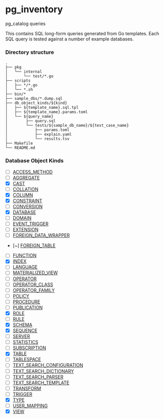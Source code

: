 # pg_inventory

pg_catalog queries

This contains SQL long-form queries generated from Go templates.
Each SQL query is tested against a number of example databases.

### Directory structure

```
.
├── pkg
│   └── internal
│       └── test/*.go
├── scripts
│   ├── */*.go
│   └── *.sh
├── bin/*
├── sample_dbs/*.dump.sql
├── db_object_kinds/${kind}
│   ├── ${template_name}.sql.tpl
│   ├── ${template_name}.params.toml
│   └── ${query_name}
│        ├── query.sql
│        └── tests/${sample_db_name}/${test_case_name}
│            ├── params.toml
│            ├── explain.yaml
│            └── results.tsv
├── Makefile
└── README.md
```

### Database Object Kinds

- [ ] [ACCESS_METHOD](./ACCESS_METHOD/)
- [ ] [AGGREGATE](./AGGREGATE/)
- [x] [CAST](./CAST/)
- [ ] [COLLATION](./COLLATION/)
- [x] [COLUMN](./COLUMN/README.md)
- [x] [CONSTRAINT](./CONSTRAINT/)
- [ ] [CONVERSION](./CONVERSION/)
- [x] [DATABASE](./DATABASE/)
- [ ] [DOMAIN](./DOMAIN/)
- [ ] [EVENT_TRIGGER](./EVENT_TRIGGER/)
- [ ] [EXTENSION](./EXTENSION/)
- [ ] [FOREIGN_DATA_WRAPPER](./FOREIGN_DATA_WRAPPER/)
- [~] [FOREIGN_TABLE](./FOREIGN_TABLE/)
- [ ] [FUNCTION](./FUNCTION/)
- [x] [INDEX](./INDEX/)
- [ ] [LANGUAGE](./LANGUAGE/)
- [ ] [MATERIALIZED_VIEW](./MATERIALIZED_VIEW/)
- [ ] [OPERATOR](./OPERATOR/)
- [ ] [OPERATOR_CLASS](./OPERATOR_CLASS/)
- [ ] [OPERATOR_FAMILY](./OPERATOR_FAMILY/)
- [ ] [POLICY](./POLICY/)
- [ ] [PROCEDURE](./PROCEDURE/)
- [ ] [PUBLICATION](./PUBLICATION/)
- [x] [ROLE](./ROLE/)
- [ ] [RULE](./RULE/)
- [x] [SCHEMA](./SCHEMA/)
- [x] [SEQUENCE](./SEQUENCE/)
- [ ] [SERVER](./SERVER/)
- [ ] [STATISTICS](./STATISTICS/)
- [ ] [SUBSCRIPTION](./SUBSCRIPTION/)
- [x] [TABLE](./TABLE/)
- [ ] [TABLESPACE](./TABLESPACE/)
- [ ] [TEXT_SEARCH_CONFIGURATION](./TEXT_SEARCH_CONFIGURATION/)
- [ ] [TEXT_SEARCH_DICTIONARY](./TEXT_SEARCH_DICTIONARY/)
- [ ] [TEXT_SEARCH_PARSER](./TEXT_SEARCH_PARSER/)
- [ ] [TEXT_SEARCH_TEMPLATE](./TEXT_SEARCH_TEMPLATE/)
- [ ] [TRANSFORM](./TRANSFORM/)
- [ ] [TRIGGER](./TRIGGER/)
- [x] [TYPE](./TYPE/)
- [ ] [USER_MAPPING](./USER_MAPPING/)
- [x] [VIEW](./VIEW/)

